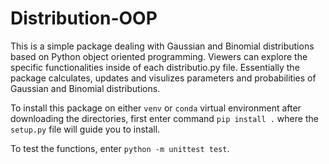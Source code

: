 # Distribution-OOP
This is a simple package dealing with Gaussian and Binomial distributions based on Python object oriented programming. Viewers can explore the specific functionalities inside of each distributio.py file. Essentially the package calculates, updates and visulizes parameters and probabilities of Gaussian and Binomial distributions.

To install this package on either `venv` or `conda` virtual environment after downloading the directories, first enter command
`pip install .`
where the `setup.py` file will guide you to install.

To test the functions, enter `python -m unittest test`.
